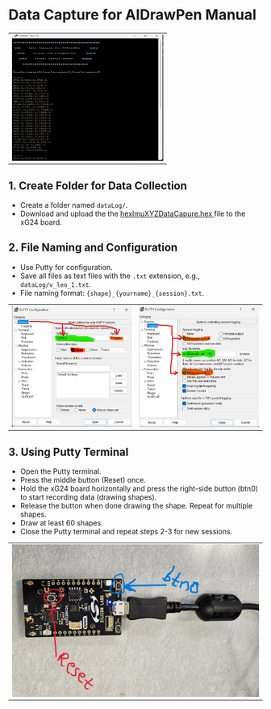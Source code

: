# Data Capture for AIDrawPen Manual
<table>
  <tr>
    <td><img src="dataSample.png" alt="dataSample.png" width="300" height="250"/></td>
  </tr> 
</table>

## 1. Create Folder for Data Collection
- Create a folder named `dataLog/`.
- Download and upload the the [hexImuXYZDataCapure.hex
](ImuXYZDataCapure/hexImuXYZDataCapure.hex) file to the xG24 board.

## 2. File Naming and Configuration
- Use Putty for configuration.
- Save all files as text files with the `.txt` extension, e.g., `dataLog/v_leo_1.txt`.
- File naming format: `{shape}_{yourname}_{session}.txt`.
<table>
  <tr>
    <td><img src="puttySS1.png" alt="puttySS1.png" width="300"/></td>
    <td><img src="puttySS2.png" alt="puttySS2.png" width="300"/></td>               
  </tr> 
</table>

## 3. Using Putty Terminal
- Open the Putty terminal.
- Press the middle button (Reset) once.
- Hold the xG24 board horizontally and press the right-side button (btn0) to start recording data (drawing shapes).
- Release the button when done drawing the shape. Repeat for multiple shapes.
- Draw at least 60 shapes.
- Close the Putty terminal and repeat steps 2-3 for new sessions.
<table>
  <tr>
    <td><img src="xg24.jpg" alt="xg24.jpg" width="500" /></td>
  </tr> 
</table> 

